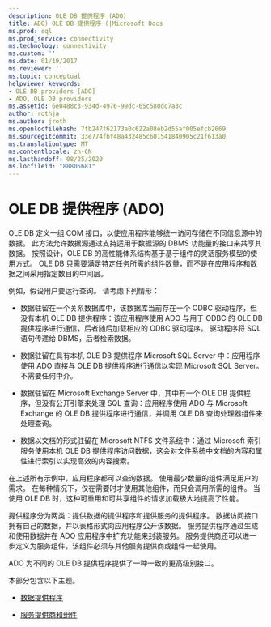 ```yaml
---
description: OLE DB 提供程序 (ADO)
title: ADO) OLE DB 提供程序 (|Microsoft Docs
ms.prod: sql
ms.prod_service: connectivity
ms.technology: connectivity
ms.custom: ''
ms.date: 01/19/2017
ms.reviewer: ''
ms.topic: conceptual
helpviewer_keywords:
- OLE DB providers [ADO]
- ADO, OLE DB providers
ms.assetid: 6e0488c3-934d-4976-99dc-65c580dc7a3c
author: rothja
ms.author: jroth
ms.openlocfilehash: 7fb247f62173a0c622a08eb2d55af005efcb2669
ms.sourcegitcommit: 33e774fbf48a432485c601541840905c21f613a0
ms.translationtype: MT
ms.contentlocale: zh-CN
ms.lasthandoff: 08/25/2020
ms.locfileid: "88805681"
---
```

# <a name="ole-db-providers-ado"></a>OLE DB 提供程序 (ADO)
OLE DB 定义一组 COM 接口，以使应用程序能够统一访问存储在不同信息源中的数据。 此方法允许数据源通过支持适用于数据源的 DBMS 功能量的接口来共享其数据。 按照设计，OLE DB 的高性能体系结构基于基于组件的灵活服务模型的使用方式。 OLE DB 只需要满足特定任务所需的组件数量，而不是在应用程序和数据之间采用指定数目的中间层。  
  
 例如，假设用户要运行查询。 请考虑下列情形：  
  
-   数据驻留在一个关系数据库中，该数据库当前存在一个 ODBC 驱动程序，但没有本机 OLE DB 提供程序：该应用程序使用 ADO 与用于 ODBC 的 OLE DB 提供程序进行通信，后者随后加载相应的 ODBC 驱动程序。 驱动程序将 SQL 语句传递给 DBMS，后者检索数据。  
  
-   数据驻留在具有本机 OLE DB 提供程序 Microsoft SQL Server 中：应用程序使用 ADO 直接与 OLE DB 提供程序进行通信以实现 Microsoft SQL Server。 不需要任何中介。  
  
-   数据驻留在 Microsoft Exchange Server 中，其中有一个 OLE DB 提供程序，但没有公开引擎来处理 SQL 查询：应用程序使用 ADO 与 Microsoft Exchange 的 OLE DB 提供程序进行通信，并调用 OLE DB 查询处理器组件来处理查询。  
  
-   数据以文档的形式驻留在 Microsoft NTFS 文件系统中：通过 Microsoft 索引服务使用本机 OLE DB 提供程序访问数据，这会对文件系统中文档的内容和属性进行索引以实现高效的内容搜索。  
  
 在上述所有示例中，应用程序都可以查询数据。 使用最少数量的组件满足用户的需求。 在每种情况下，仅在需要时才使用其他组件，而只会调用所需的组件。 当使用 OLE DB 时，这种可重用和可共享组件的请求加载极大地提高了性能。  
  
 提供程序分为两类：提供数据的提供程序和提供服务的提供程序。 数据访问接口拥有自己的数据，并以表格形式向应用程序公开该数据。 服务提供程序通过生成和使用数据并在 ADO 应用程序中扩充功能来封装服务。 服务提供商还可以进一步定义为服务组件，该组件必须与其他服务提供商或组件一起使用。  
  
 ADO 为不同的 OLE DB 提供程序提供了一种一致的更高级别接口。  
  
 本部分包含以下主题。  
  
-   [数据提供程序](./data-providers.md)  
  
-   [服务提供商和组件](./service-providers-and-components.md)